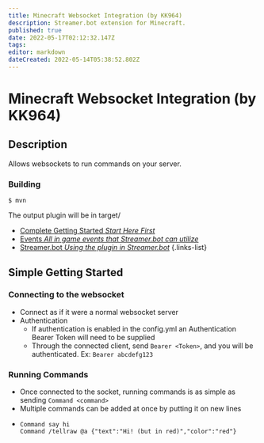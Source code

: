 ```yaml
---
title: Minecraft Websocket Integration (by KK964)
description: Streamer.bot extension for Minecraft.
published: true
date: 2022-05-17T02:12:32.147Z
tags: 
editor: markdown
dateCreated: 2022-05-14T05:38:52.802Z
---
```


# Minecraft Websocket Integration (by KK964)

## Description
 Allows websockets to run commands on your server.

### Building
    $ mvn
The output plugin will be in target/

* [Complete Getting Started *Start Here First*](/integrated-games/minecraft/getting-started)
* [Events *All in game events that Streamer.bot can utilize*](/integrated-games/minecraft/events)
* [Streamer.bot *Using the plugin in Streamer.bot*](/integrated-games/minecraft/streamer-bot)
{.links-list}

## Simple Getting Started

### Connecting to the websocket
- Connect as if it were a normal websocket server
- Authentication
  - If authentication is enabled in the config.yml an Authentication Bearer Token will need to be supplied
  - Through the connected client, send `Bearer <Token>`, and you will be authenticated. Ex: `Bearer abcdefg123`

### Running Commands
- Once connected to the socket, running commands is as simple as sending `Command <command>`
- Multiple commands can be added at once by putting it on new lines
- ```
  Command say hi
  Command /tellraw @a {"text":"Hi! (but in red)","color":"red"}